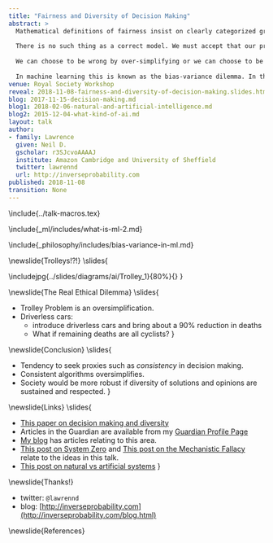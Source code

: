 ```yaml
---
title: "Fairness and Diversity of Decision Making"
abstract: >
  Mathematical definitions of fairness insist on clearly categorized groups and clear mathematical interpretations of fairness. In law this arises through the concept of *unlawful* descrimination. 
  
  There is no such thing as a correct model. We must accept that our predictions will sometimes be wrong. In the face of this certainty we have a choice: how we should be wrong.
  
  We can choose to be wrong by over-simplifying or we can choose to be wrong by over-complicating (given the available data).
  
  In machine learning this is known as the bias-variance dilemma. In this talk we consider the implications of the bias-variance dilemma for fairness of decision making. 
venue: Royal Society Workshop
reveal: 2018-11-08-fairness-and-diversity-of-decision-making.slides.html
blog: 2017-11-15-decision-making.md
blog1: 2018-02-06-natural-and-artificial-intelligence.md
blog2: 2015-12-04-what-kind-of-ai.md
layout: talk
author:
- family: Lawrence
  given: Neil D.
  gscholar: r3SJcvoAAAAJ
  institute: Amazon Cambridge and University of Sheffield
  twitter: lawrennd
  url: http://inverseprobability.com
published: 2018-11-08
transition: None
---
```


\include{../talk-macros.tex}

<!--include{_philosophy/includes/utilitarianism.md}
include{_philosophy/includes/utility-utilitarianism.md}
include{_philosophy/includes/trolley-push.md}-->
\include{_ml/includes/what-is-ml-2.md}
<!--\include{_philosophy/includes/bias-towards-variance.md}-->
\include{_philosophy/includes/bias-variance-in-ml.md}
<!--\include{_philosophy/includes/bias-variance-rational.md}-->
<!--\include{_philosophy/includes/uncertainty-and-absolutism.md}-->

\newslide{Trolleys!?!}
\slides{

\includejpg{../slides/diagrams/ai/Trolley_1}{80%}{}
}

\newslide{The Real Ethical Dilemma}
\slides{
* Trolley Problem is an oversimplification.
* Driverless cars: 
    * introduce driverless cars and bring about a 90% reduction in deaths 
	* What if remaining deaths are all cyclists?
}

\newslide{Conclusion}
\slides{
* Tendency to seek proxies such as *consistency* in decision making. 
* Consistent algorithms oversimplifies.
* Society would be more robust if diversity of solutions and opinions are sustained and respected. 
}

\newslide{Links}
\slides{
* [This paper on decision making and diversity](http://inverseprobability.com/2017/11/15/decision-making)
* Articles in the Guardian are available from my [Guardian Profile Page](http://www.theguardian.com/profile/neil-lawrence)
* [My blog](http://inverseprobability.com/blog.html) has articles relating to this area.
* [This post on System Zero](http://inverseprobability.com/2015/12/04/what-kind-of-ai/) and [This post on the Mechanistic Fallacy](http://inverseprobability.com/2015/11/09/artificial-stupidity/) relate to the ideas in this talk.
* [This post on natural vs artificial systems](http://inverseprobability.com/2018/02/06/natural-and-artificial-intelligence)
}

\newslide{Thanks!}

* twitter: ```@lawrennd```
* blog: [http://inverseprobability.com](http://inverseprobability.com/blog.html)


\newslide{References}

